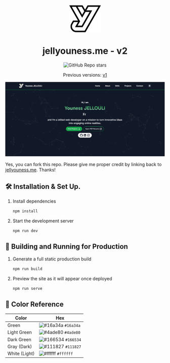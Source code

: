  <div align="center">
  <img alt="Logo" src="https://github.com/JellYouness/portfolio-v2/blob/master/assets/Logo.png" width="100" />
</div>
<h1 align="center">
  jellyouness.me - v2 
</h1>
<p align="center">
  <img alt="GitHub Repo stars" src="https://img.shields.io/github/stars/JellYouness/portfolio-v2">
</p>
<p align="center">
  Previous versions:
  <a href="https://jellyouness.vercel.app" target="_blank">v1</a>
</p>

![demo](https://github.com/JellYouness/portfolio-v2/blob/master/public/images/projects/portfolio-v2.png)

Yes, you can fork this repo. Please give me proper credit by linking back to [jellyouness.me](https://jellyouness.me). Thanks!

## 🛠 Installation & Set Up.

1. Install dependencies

   ```sh
   npm install
   ```

2. Start the development server

   ```sh
   npm run dev
   ```

## 🚀 Building and Running for Production

1. Generate a full static production build

   ```sh
   npm run build
   ```

1. Preview the site as it will appear once deployed

   ```sh
   npm run serve
   ```

## 🎨 Color Reference

| Color           | Hex                                                                |
| --------------  | ------------------------------------------------------------------ |
| Green           | ![#16a34a](https://via.placeholder.com/10/16a34a?text=+) `#16a34a` |
| Light Green     | ![#4ade80](https://via.placeholder.com/10/4ade80?text=+) `#4ade80` |
| Dark Green      | ![#166534](https://via.placeholder.com/10/166534?text=+) `#166534` |
| Gray (Dark)     | ![#111827](https://via.placeholder.com/10/111827?text=+) `#111827` |
| White (Light)   | ![#ffffff](https://via.placeholder.com/10/ffffff?text=+) `#ffffff` |
